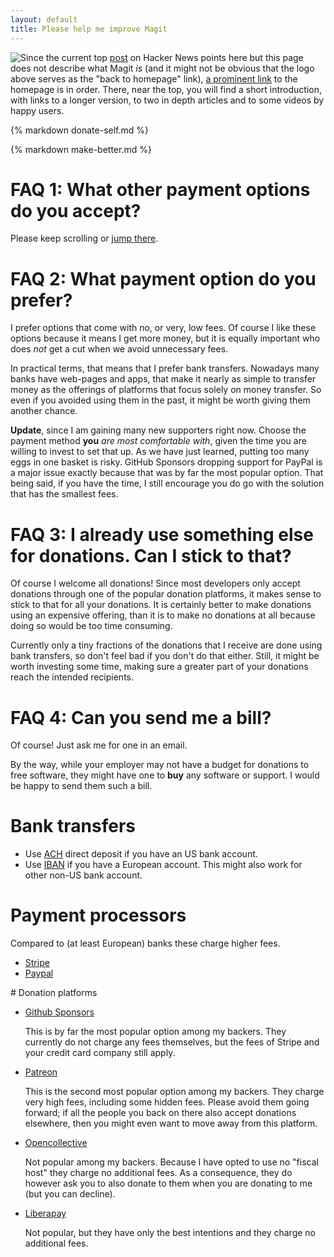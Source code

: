 ```yaml
---
layout: default
title: Please help me improve Magit
---
```


<a href="/"><img class="clear" src="/assets/L.png" align="top" style="float: left;"></a>
Since the current top [post](https://news.ycombinator.com/item?id=34945086) on
Hacker News points here but this page does not describe what Magit *is* (and it
might not be obvious that the logo above serves as the "back to homepage" link),
[a prominent link](/) to the homepage is in order.  There, near the top, you
will find a short introduction, with links to a longer version, to two in depth
articles and to some videos by happy users.

<script type="text/javascript" src="/quotes/quotes.js"></script>
<script type="text/javascript">window.onload = function(){inject_quotes(); simpleCssSwitch();}</script>
<section>
{% markdown donate-self.md %}
  <br/>
</section>

{% markdown make-better.md %}
<br/>

# FAQ 1: What other payment options do you accept?

Please keep scrolling or [jump there](#alt).

# FAQ 2: What payment option do you prefer?

I prefer options that come with no, or very, low fees.  Of course I like these
options because it means I get more money, but it is equally important who does
*not* get a cut when we avoid unnecessary fees.

In practical terms, that means that I prefer bank transfers.  Nowadays many
banks have web-pages and apps, that make it nearly as simple to transfer money
as the offerings of platforms that focus solely on money transfer.  So even
if you avoided using them in the past, it might be worth giving them another
chance.

**Update**, since I am gaining many new supporters right now.  Choose the
payment method **you** *are most comfortable with*, given the time you are
willing to invest to set that up.  As we have just learned, putting too many
eggs in one basket is risky.  GitHub Sponsors dropping support for PayPal is a
major issue exactly because that was by far the most popular option.  That being
said, if you have the time, I still encourage you do go with the solution that
has the smallest fees.

# FAQ 3: I already use something else for donations.  Can I stick to that?

Of course I welcome all donations!  Since most developers only accept donations
through one of the popular donation platforms, it makes sense to stick to that
for all your donations.  It is certainly better to make donations using an
expensive offering, than it is to make no donations at all because doing so
would be too time consuming.

Currently only a tiny fractions of the donations that I receive are done using
bank transfers, so don't feel bad if you don't do that either.  Still, it might
be worth investing some time, making sure a greater part of your donations reach
the intended recipients.

# FAQ 4: Can you send me a bill?

Of course! Just ask me for one in an email.

By the way, while your employer may not have a budget for donations to
free software, they might have one to **buy** any software or support.
I would be happy to send them such a bill.

# Bank transfers

- Use [ACH](/donate/ach.html) direct deposit if you have an US bank account.
- Use [IBAN](/donate/iban.html) if you have a European account.  This might
  also work for other non-US bank account.

# Payment processors

Compared to (at least European) banks these charge higher fees.

- [Stripe](/donate/stripe.html)
- [Paypal](/donate/paypal.html)

<a name="alt">
# Donation platforms

- [Github Sponsors](https://github.com/sponsors/tarsius/)

  This is by far the most popular option among my backers.  They currently do
  not charge any fees themselves, but the fees of Stripe and your credit card
  company still apply.

- [Patreon](https://www.patreon.com/tarsius/)

  This is the second most popular option among my backers.  They charge very
  high fees, including some hidden fees.  Please avoid them going forward; if
  all the people you back on there also accept donations elsewhere, then you
  might even want to move away from this platform.
  
- [Opencollective](https://opencollective.com/magit/)

  Not popular among my backers.  Because I have opted to use no "fiscal host"
  they charge no additional fees.  As a consequence, they do however ask you
  to also donate to them when you are donating to me (but you can decline).

- [Liberapay](https://liberapay.com/magit/)

  Not popular, but they have only the best intentions and they charge no
  additional fees.
